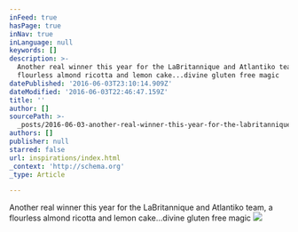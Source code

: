 ```yaml
---
inFeed: true
hasPage: true
inNav: true
inLanguage: null
keywords: []
description: >-
  Another real winner this year for the LaBritannique and Atlantiko team, a
  flourless almond ricotta and lemon cake...divine gluten free magic
datePublished: '2016-06-03T23:10:14.909Z'
dateModified: '2016-06-03T22:46:47.159Z'
title: ''
author: []
sourcePath: >-
  _posts/2016-06-03-another-real-winner-this-year-for-the-labritannique-and-atla.md
authors: []
publisher: null
starred: false
url: inspirations/index.html
_context: 'http://schema.org'
_type: Article

---
```

Another real winner this year for the LaBritannique and Atlantiko team, a flourless almond ricotta and lemon cake...divine gluten free magic
![](https://the-grid-user-content.s3-us-west-2.amazonaws.com/01e2955c-7e0f-43e9-9e06-dd1602b0567f.png)